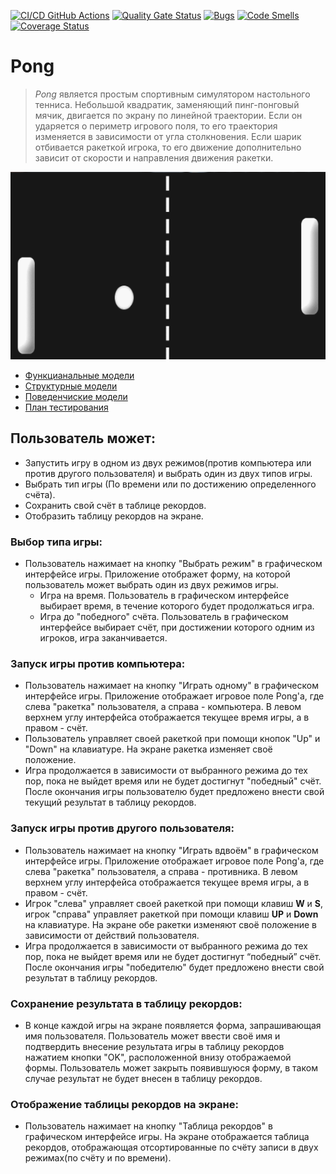 [![CI/CD GitHub Actions](https://github.com/alexmarkovskii/lab1/actions/workflows/app.yml/badge.svg)](https://github.com/alexmarkovskii/lab1/actions/workflows/app.yml)
[![Quality Gate Status](https://sonarcloud.io/api/project_badges/measure?project=alexmarkovskii_lab1&metric=alert_status)](https://sonarcloud.io/summary/new_code?id=alexmarkovskii_lab1)
[![Bugs](https://sonarcloud.io/api/project_badges/measure?project=alexmarkovskii_lab1&metric=bugs)](https://sonarcloud.io/summary/new_code?id=alexmarkovskii_lab1)
[![Code Smells](https://sonarcloud.io/api/project_badges/measure?project=alexmarkovskii_lab1&metric=code_smells)](https://sonarcloud.io/summary/new_code?id=alexmarkovskii_lab1)
[![Coverage Status](https://coveralls.io/repos/github/alexmarkovskii/lab1/badge.svg?branch=main)](https://coveralls.io/github/alexmarkovskii/lab1?branch=main)

# **Pong**

>   *Pong* является простым спортивным симулятором настольного тенниса. Небольшой квадратик, заменяющий пинг-понговый мячик, двигается по экрану по линейной траектории. Если он ударяется о периметр игрового поля, то его траектория изменяется в зависимости от угла столкновения. Если шарик отбивается ракеткой игрока, то его движение дополнительно зависит от скорости и направления движения ракетки. 

<img src="https://github.com/alexmarkovskii/lab1/blob/main/pong.gif" data-canonical-src="https://github.com/alexmarkovskii/lab1/blob/main/pong.gif" width="800" height="300" />

* [Функцианальные модели](docs/functions.md)
* [Структурные модели](docs/struct.md)
* [Поведенчиские модели](docs/behavior.md)
* [План тестирования](docs/descriptions.md)

## Пользователь может:
- Запустить игру в одном из двух режимов(против компьютера или против другого пользователя) и выбрать один из двух типов игры.
- Выбрать тип игры (По времени или по достижению определенного счёта).
- Сохранить свой счёт в таблице рекордов.
- Отобразить таблицу рекордов на экране.

### Выбор типа игры:
- Пользователь нажимает на кнопку "Выбрать режим" в графическом интерфейсе игры.
Приложение отображет форму, на которой пользователь может выбрать один из двух режимов игры.
    - Игра на время. Пользователь в графическом интерфейсе выбирает время, в течение которого будет продолжаться игра.
    - Игра до "победного" счёта. Пользователь в графическом интерфейсе выбирает счёт, при достижении которого одним из игроков, игра заканчивается.

### Запуск игры против компьютера:
- Пользователь нажимает на кнопку "Играть одному" в графическом интерфейсе игры.
Приложение отображает игровое поле Pong'а, где слева "ракетка" пользователя, а справа - компьютера. В левом верхнем углу интерфейса отображается текущее время игры, а в правом - счёт. 
 - Пользователь управляет своей ракеткой при помощи кнопок "Up" и "Down" на клавиатуре. На экране ракетка изменяет своё положение.
 - Игра продолжается в зависимости от выбранного режима до тех пор, пока не выйдет время или не будет достигнут "победный" счёт. После окончания игры пользователю будет предложено внести свой текущий результат в таблицу рекордов.

### Запуск игры против другого пользователя:
- Пользователь нажимает на кнопку "Играть вдвоём" в графическом интерфейсе игры.
Приложение отображает игровое поле Pong'а, где слева "ракетка" пользователя, а справа - противника. В левом верхнем углу интерфейса отображается текущее время игры, а в правом - счёт. 
- Игрок "слева" управляет своей ракеткой при помощи клавиш **W** и **S**, игрок "справа" управляет ракеткой при помощи клавиш **UP** и **Down** на клавиатуре. На экране обе ракетки изменяют своё положение в зависимости от действий пользователя.
- Игра продолжается в зависимости от выбранного режима до тех пор, пока не выйдет время или не будет достигнут “победный” счёт. После окончания игры "победителю" будет предложено внести свой результат в таблицу рекордов.

### Сохранение результата в таблицу рекордов:
- В конце каждой игры на экране появляется форма, запрашивающая имя пользователя.
Пользователь может ввести своё имя и подтвердить внесение результата игры в таблицу рекордов нажатием кнопки "OK", расположенной внизу отображаемой формы.
Пользователь может закрыть появившуюся форму, в таком случае результат не будет внесен в таблицу рекордов.

### Отображение таблицы рекордов на экране:
- Пользователь нажимает на кнопку "Таблица рекордов" в графическом интерфейсе игры.
На экране отображается таблица рекордов, отображающая отсортированные по счёту записи в двух режимах(по счёту и по времени). 
